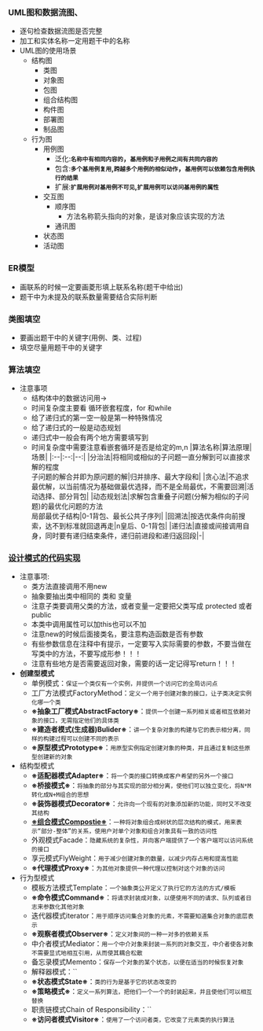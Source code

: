### UML图和数据流图、
  + 逐句检查数据流图是否完整
  + 加工和实体名称一定用题干中的名称
  + UML图的使用场景
    + 结构图
      + 类图
      + 对象图
      + 包图
      + 组合结构图
      + 构件图
      + 部署图
      + 制品图
    + 行为图
      + 用例图
        + 泛化:**`名称中有相同内容的`，`基用例和子用例之间有共同内容的`**
        + 包含:**`多个基用例复用`,`跨越多个用例的相似动作`，`基用例可以依赖包含用例执行的结果`**
        + 扩展:**`扩展用例对基用例不可见`,`扩展用例可以访问基用例的属性`**
      + 交互图
        + 顺序图
          + 方法名称箭头指向的对象，是该对象应该实现的方法
        + 通讯图
      + 状态图
      + 活动图
### ER模型
  + 画联系的时候一定要画菱形填上联系名称(题干中给出)
  + 题干中为未提及的联系数量需要结合实际判断
### 类图填空
  + 要画出题干中的关键字(用例、类、过程)
  + 填空尽量用题干中的关键字
### 算法填空
  + 注意事项
    + 结构体中的数据访问用->
    + 时间复杂度主要看 循环嵌套程度，for 和while
    + 给了递归式的第一空一般是第一种特殊情况
    + 给了递归式的一般是动态规划
    + 递归式中一般会有两个地方需要填写到
    + 时间复杂度中需要注意看嵌套循环是否是给定的m,n
  |算法名称|算法原理|场景|
  |:--|:--:|--:|
  |分治法|将相同或相似的子问题一直分解到可以直接求解的程度<br>子问题的解合并即为原问题的解|归并排序、最大字段和|
  |贪心法|不追求最优解，以当前情况为基础做最优选择，而不是全局最优，不需要回溯|活动选择、部分背包|
  |动态规划法|求解包含重叠子问题(分解为相似的子问题)的最优化问题的方法<br>局部最优子结构|0-1背包、最长公共子序列|
  |回溯法|按选优条件向前搜索，达不到标准就回退再走|n皇后、0-1背包|
  |递归法|直接或间接调用自身，同时要有递归结束条件，递归前进段和递归返回段|-|
  
### [设计模式的代码实现](https://www.jianshu.com/p/2d16df9b1036)
  + 注意事项:
    + 类方法直接调用不用new
    + 抽象要抽出类中相同的 类和 变量
    + 注意子类要调用父类的方法，或者变量一定要把父类写成  protected 或者 public
    + 本类中调用属性可以加this也可以不加
    + 注意new的时候后面接类名，要注意构造函数是否有参数
    + 有些参数信息在注释中有提示，一定要写入实际需要的参数，不要当做在写类中的方法，不要写成形参！！！
    + 注意有些地方是否需要返回对象，需要的话一定记得写return！！！
  + **创建型模式**
    + 单例模式：`保证一个类仅有一个实例，并提供一个访问它的全局访问点`
    + 工厂方法模式FactoryMethod：`定义一个用于创建对象的接口，让子类决定实例化哪一个类`
    + **※抽象工厂模式AbstractFactory※**：`提供一个创建一系列相关或者相互依赖对象的接口，无需指定他们的具体类`
    + **※建造者模式(生成器)Bulider※**：`讲一个复杂对象的构建与它的表示相分离，同样的构建过程可以创建不同的表示`
    + **※原型模式Prototype※**：`用原型实例指定创建对象的种类，并且通过复制这些原型创建新的对象`
  + 结构型模式
    + **※适配器模式Adapter※**：`将一个类的接口转换成客户希望的另外一个接口`
    + **※桥接模式※**：`将抽象的部分与其实现的部分相分离，使他们可以独立变化，将N*M转化成N+M组合的思想`
    + **※装饰器模式Decorator※**：`允许向一个现有的对象添加新的功能，同时又不改变其结构`
    + [**※组合模式Compostie※**](https://www.bilibili.com/video/av63681488/?p=78)：`一种将对象组合成树状的层次结构的模式，用来表示“部分-整体”的关系，使用户对单个对象和组合对象具有一致的访问性`
    + 外观模式Facade：`隐藏系统的复杂性，并向客户端提供了一个客户端可以访问系统的接口`
    + 享元模式FlyWeight：`用于减少创建对象的数量，以减少内存占用和提高性能`
    + **※代理模式Proxy※**：`为其他对象提供一种代理以控制对这个对象的访问`
  + 行为型模式
    + 模板方法模式Template：`一个抽象类公开定义了执行它的方法的方式/模板`
    + **※命令模式Command※**：`将请求封装成对象，以便使用不同的请求、队列或者日志来参数化其他对象`
    + 迭代器模式iterator：`用于顺序访问集合对象的元素，不需要知道集合对象的底层表示`
    + **※观察者模式Observer※**：`定义对象间的一种一对多的依赖关系`
    + 中介者模式Mediator：`用一个中介对象来封装一系列的对象交互，中介者使各对象不需要显式地相互引用，从而使其耦合松散`
    + 备忘录模式Memento：`保存一个对象的某个状态，以便在适当的时候恢复对象`
    + 解释器模式：``
    + **※状态模式State※**：`类的行为是基于它的状态改变的`
    + **※策略模式※**：`定义一系列算法，把他们一个一个的封装起来，并且使他们可以相互替换`
    + 职责链模式Chain of Responsibility：``
    + **※访问者模式Visitor※**：`使用了一个访问者类，它改变了元素类的执行算法`
